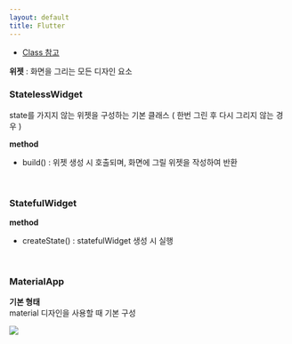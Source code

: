```yaml
---
layout: default
title: Flutter
---
```


- [Class 참고](https://api.flutter.dev/flutter/material/material-library.html#classes)

**위젯** : 화면을 그리는 모든 디자인 요소

### StatelessWidget

state를 가지지 않는 위젯을 구성하는 기본 클래스 ( 한번 그린 후 다시 그리지 않는 경우 )

**method**

- build() : 위젯 생성 시 호출되며, 화면에 그릴 위젯을 작성하여 반환

<br/>

### StatefulWidget

**method**

- createState() : statefulWidget 생성 시 실행

<br/>

### MaterialApp

**기본 형태**<br/>
material 디자인을 사용할 때 기본 구성

![](../../../images/flutter/basic-material-app.png)
